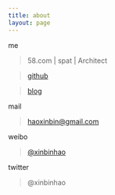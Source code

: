 ```yaml
---
title: about
layout: page
---
```


me

> 58.com | spat | Architect

> [github](https://github.com/xinbinhao)

> [blog](https://xinbinhao.github.io)

mail 

> haoxinbin@gmail.com

weibo 

> [@xinbinhao](http://weibo.com/haoxinbin)

twitter

> @xinbinhao

